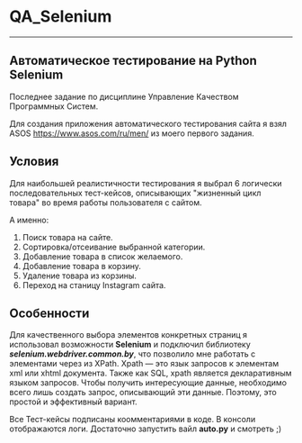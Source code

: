 # QA_Selenium
---
## Автоматическое тестирование на Python Selenium

Последнее задание по дисциплине Управление Качеством Программных Систем.

Для создания приложения автоматического тестирования сайта я взял ASOS https://www.asos.com/ru/men/ из моего первого задания.

## Условия
Для наибольшей реалистичности тестирования я выбрал 6 логически последовательных тест-кейсов, описывающих "жизненный цикл товара" во время работы пользователя с сайтом.

А именно:
1. Поиск товара на сайте.
2. Сортировка/отсеивание выбранной категории.
3. Добавление товара в список желаемого.
4. Добавление товара в корзину.
5. Удаление товара из корзины.
6. Переход на станицу Instagram сайта.

## Особенности
Для качественного выбора элементов конкретных страниц я использовал возможности **Selenium** и подключил библиотеку **_selenium.webdriver.common.by_**, что позволило мне работать с элементами через из XPath. Xpath — это язык запросов к элементам xml или xhtml документа. Также как SQL, xpath является декларативным языком запросов. Чтобы получить интересующие данные, необходимо всего лишь создать запрос, описывающий эти данные. Поэтому, это простой и эффективный вариант.

Все Тест-кейсы подписаны коомментариями в коде. В консоли отображаются логи. Достаточно запустить вайл **auto.py** и смотреть ;) 
